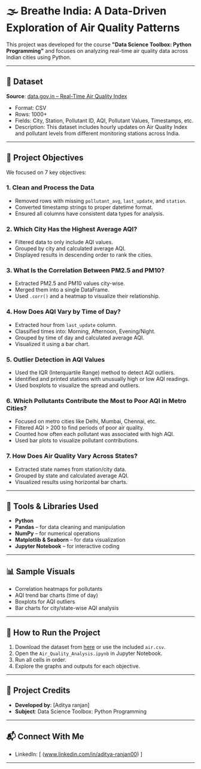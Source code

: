 # 🌫️ Breathe India: A Data-Driven Exploration of Air Quality Patterns

This project was developed for the course **"Data Science Toolbox: Python Programming"** and focuses on analyzing real-time air quality data across Indian cities using Python.

---

## 📁 Dataset

**Source**: [data.gov.in – Real-Time Air Quality Index](https://www.data.gov.in/catalog/real-time-air-quality-index)

- Format: CSV
- Rows: 1000+
- Fields: City, Station, Pollutant ID, AQI, Pollutant Values, Timestamps, etc.
- Description: This dataset includes hourly updates on Air Quality Index and pollutant levels from different monitoring stations across India.

---

## 🧠 Project Objectives

We focused on 7 key objectives:

### 1. Clean and Process the Data
- Removed rows with missing `pollutant_avg`, `last_update`, and `station`.
- Converted timestamp strings to proper datetime format.
- Ensured all columns have consistent data types for analysis.

### 2. Which City Has the Highest Average AQI?
- Filtered data to only include AQI values.
- Grouped by city and calculated average AQI.
- Displayed results in descending order to rank the cities.

### 3. What Is the Correlation Between PM2.5 and PM10?
- Extracted PM2.5 and PM10 values city-wise.
- Merged them into a single DataFrame.
- Used `.corr()` and a heatmap to visualize their relationship.

### 4. How Does AQI Vary by Time of Day?
- Extracted hour from `last_update` column.
- Classified times into: Morning, Afternoon, Evening/Night.
- Grouped by time of day and calculated average AQI.
- Visualized it using a bar chart.

### 5. Outlier Detection in AQI Values
- Used the IQR (Interquartile Range) method to detect AQI outliers.
- Identified and printed stations with unusually high or low AQI readings.
- Used boxplots to visualize the spread and outliers.

### 6. Which Pollutants Contribute the Most to Poor AQI in Metro Cities?
- Focused on metro cities like Delhi, Mumbai, Chennai, etc.
- Filtered AQI > 200 to find periods of poor air quality.
- Counted how often each pollutant was associated with high AQI.
- Used bar plots to visualize pollutant contributions.

### 7. How Does Air Quality Vary Across States?
- Extracted state names from station/city data.
- Grouped by state and calculated average AQI.
- Visualized results using horizontal bar charts.

---

## 🔧 Tools & Libraries Used

- **Python**
- **Pandas** – for data cleaning and manipulation
- **NumPy** – for numerical operations
- **Matplotlib & Seaborn** – for data visualization
- **Jupyter Notebook** – for interactive coding

---

## 📊 Sample Visuals

- Correlation heatmaps for pollutants
- AQI trend bar charts (time of day)
- Boxplots for AQI outliers
- Bar charts for city/state-wise AQI analysis

---

## 📌 How to Run the Project

1. Download the dataset from [here](https://www.data.gov.in/catalog/real-time-air-quality-index) or use the included `air.csv`.
2. Open the `Air_Quality_Analysis.ipynb` in Jupyter Notebook.
3. Run all cells in order.
4. Explore the graphs and outputs for each objective.

---

## 🤝 Project Credits

- **Developed by**: [Aditya ranjan]
- **Subject**: Data Science Toolbox: Python Programming

---

## 📬 Connect With Me
- LinkedIn: [ (www.linkedin.com/in/aditya-ranjan00) ]

---

